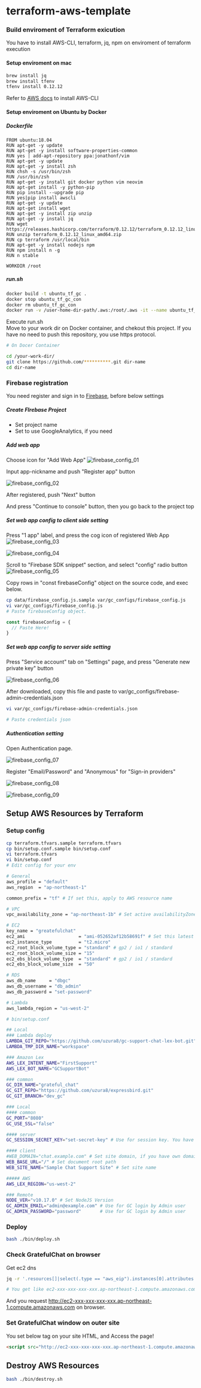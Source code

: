 # terraform-aws-template

### Build enviroment of Terraform exicution
You have to install AWS-CLI, terraform, jq, npm on enviroment of terraform execution

#### Setup enviroment on mac
```bash
brew install jq
brew install tfenv
tfenv install 0.12.12
```
Refer to [AWS docs](https://docs.aws.amazon.com/cli/latest/userguide/install-macos.html) to install AWS-CLI

#### Setup enviroment on Ubuntu by Docker
##### Dockerfile

```
FROM ubuntu:18.04
RUN apt-get -y update
RUN apt-get -y install software-properties-common
RUN yes | add-apt-repository ppa:jonathonf/vim
RUN apt-get -y update
RUN apt-get -y install zsh
RUN chsh -s /usr/bin/zsh
RUN /usr/bin/zsh
RUN apt-get -y install git docker python vim neovim
RUN apt-get install -y python-pip
RUN pip install --upgrade pip
RUN yes|pip install awscli
RUN apt-get -y update
RUN apt-get install wget
RUN apt-get -y install zip unzip
RUN apt-get -y install jq
RUN wget https://releases.hashicorp.com/terraform/0.12.12/terraform_0.12.12_linux_amd64.zip
RUN unzip terraform_0.12.12_linux_amd64.zip
RUN cp terraform /usr/local/bin
RUN apt-get -y install nodejs npm
RUN npm install n -g
RUN n stable

WORKDIR /root
```

##### run.sh
```bash
docker build -t ubuntu_tf_gc .
docker stop ubuntu_tf_gc_con
docker rm ubuntu_tf_gc_con
docker run -v /user-home-dir-path/.aws:/root/.aws -it --name ubuntu_tf_gc_con ubuntu_tf_gc:latest /bin/bash
```

Execute run.sh  
Move to your work dir on Docker container, and chekout this project.
If you have no need to push this repository, you use https protocol.

```bash
# On Docer Container

cd /your-work-dir/
git clone https://github.com/**********.git dir-name
cd dir-name
```

### Firebase registration

You need register and sign in to [Firebase](https://firebase.google.com/), before below settings

##### Create FIrebase Project

* Set project name
* Set to use GoogleAnalytics, if you need

##### Add web app

Choose icon for "Add Web App" ![firebase_config_01](https://raw.githubusercontent.com/uzura8/expressbird/dev_gc/src/doc/assets/img/firebase_config_01.png)



Input app-nickname and push "Register app" button

![firebase_config_02](https://raw.githubusercontent.com/uzura8/expressbird/dev_gc/src/doc/assets/img/firebase_config_02.png)



After registered, push "Next" button

And press "Continue to  console" button, then you go back to the project top



##### Set web app config to client side setting

Press "1 app" label, and press the cog icon of registered Web App ![firebase_config_03](https://raw.githubusercontent.com/uzura8/expressbird/dev_gc/src/doc/assets/img/firebase_config_03.png)

 ![firebase_config_04](https://raw.githubusercontent.com/uzura8/expressbird/dev_gc/src/doc/assets/img/firebase_config_04.png)



Scroll to "Firebase SDK snippet" section, and select "config" radio button ![firebase_config_05](https://raw.githubusercontent.com/uzura8/expressbird/dev_gc/src/doc/assets/img/firebase_config_05.png)



Copy rows in "const firebaseConfig" object on the source code, and exec below.

```bash
cp data/firebase_config.js.sample var/gc_configs/firebase_config.js
vi var/gc_configs/firebase_config.js
# Paste firebaseConfig object.
```

```js
const firebaseConfig = {
  // Paste Here!
}
```


##### Set web app config to server side setting

Press "Service account" tab on "Settings" page, and press "Generate new private key" button

![firebase_config_06](https://raw.githubusercontent.com/uzura8/expressbird/dev_gc/src/doc/assets/img/firebase_config_06.jpg)



After downloaded, copy this file and paste to var/gc_configs/firebase-admin-credentials.json

```bash
vi var/gc_configs/firebase-admin-credentials.json

# Paste credentials json
```



##### Authentication setting

Open Authentication page.

![firebase_config_07](https://raw.githubusercontent.com/uzura8/expressbird/dev_gc/src/doc/assets/img/firebase_config_07.png)



Register "Email/Password" and "Anonymous" for "Sign-in providers"

![firebase_config_08](https://raw.githubusercontent.com/uzura8/expressbird/dev_gc/src/doc/assets/img/firebase_config_08.png)

![firebase_config_09](https://raw.githubusercontent.com/uzura8/expressbird/dev_gc/src/doc/assets/img/firebase_config_09.png)




## Setup AWS Resources by Terraform
### Setup config

```bash
cp terraform.tfvars.sample terraform.tfvars
cp bin/setup.conf.sample bin/setup.conf
vi terraform.tfvars
vi bin/setup.conf
# Edit config for your env
```

```bash
# General
aws_profile = "default"
aws_region  = "ap-northeast-1"

common_prefix = "tf" # If set this, apply to AWS resource name

# VPC
vpc_availability_zone = "ap-northeast-1b" # Set active availabilityZone

# EC2
key_name = "greatefulchat"
ec2_ami                    = "ami-052652af12b58691f" # Set this latest Amazon Linux 2(64bit x86) AMI
ec2_instance_type          = "t2.micro"
ec2_root_block_volume_type = "standard" # gp2 / io1 / standard
ec2_root_block_volume_size = "15"
ec2_ebs_block_volume_type  = "standard" # gp2 / io1 / standard
ec2_ebs_block_volume_size  = "50"

# RDS
aws_db_name     = "dbgc"
aws_db_username = "db_admin"
aws_db_password = "set-password"

# Lambda
aws_lambda_region = "us-west-2"
```

```bash
# bin/setup.conf

## Local
### Lambda deploy
LAMBDA_GIT_REPO="https://github.com/uzura8/gc-support-chat-lex-bot.git"
LAMBDA_TMP_DIR_NAME="workspace"

### Amazon Lex
AWS_LEX_INTENT_NAME="FirstSupport"
AWS_LEX_BOT_NAME="GCSupportBot"

### common
GC_DIR_NAME="grateful_chat"
GC_GIT_REPO="https://github.com/uzura8/expressbird.git"
GC_GIT_BRANCH="dev_gc"

### Local
#### common
GC_PORT="8080"
GC_USE_SSL="false"

#### server
GC_SESSION_SECRET_KEY="set-secret-key" # Use for session key. You have to change this!

#### client
#WEB_DOMAIN="chat.example.com" # Set site domain, if you have own domain name
WEB_BASE_URL="/" # Set document root path
WEB_SITE_NAME="Sample Chat Support Site" # Set site name

##### AWS
AWS_LEX_REGION="us-west-2"

### Remote
NODE_VER="v10.17.0" # Set NodeJS Version
GC_ADMIN_EMAIL="admin@example.com" # Use for GC login by Admin user
GC_ADMIN_PASSWORD="password"       # Use for GC login by Admin user
```

### Deploy

```bash
bash ./bin/deploy.sh
```

### Check GratefulChat on browser
Get ec2 dns

```bash
jq -r '.resources[]|select(.type == "aws_eip").instances[0].attributes.public_dns' terraform.tfstate

# You get like ec2-xxx-xxx-xxx-xxx.ap-northeast-1.compute.amazonaws.com
```
And you request http://ec2-xxx-xxx-xxx-xxx.ap-northeast-1.compute.amazonaws.com on browser.

### Set GratefulChat window on outer site

You set below tag on your site HTML, and Access the page!

```html
<script src="http://ec2-xxx-xxx-xxx-xxx.ap-northeast-1.compute.amazonaws.com/assets/js/chat_frame.js"></script>
```


## Destroy AWS Resources

```bash
bash ./bin/destroy.sh
```

